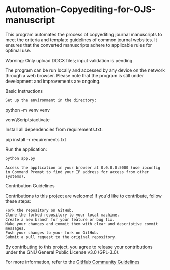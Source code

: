 # Automation-Copyediting-for-OJS-manuscript

This program automates the process of copyediting journal manuscripts to meet the criteria and template guidelines of common journal websites. It ensures that the converted manuscripts adhere to applicable rules for optimal use.

Warning: Only upload DOCX files; input validation is pending.

The program can be run locally and accessed by any device on the network through a web browser. Please note that the program is still under development and improvements are ongoing.

Basic Instructions

    Set up the environment in the directory:

python -m venv venv

venv\Scripts\activate

Install all dependencies from requirements.txt:

pip install -r requirements.txt

Run the application:

    python app.py

    Access the application in your browser at 0.0.0.0:5000 (use ipconfig in Command Prompt to find your IP address for access from other systems).

Contribution Guidelines

Contributions to this project are welcome! If you'd like to contribute, follow these steps:

    Fork the repository on GitHub.
    Clone the forked repository to your local machine.
    Create a new branch for your feature or bug fix.
    Make your changes and commit them with clear and descriptive commit messages.
    Push your changes to your fork on GitHub.
    Submit a pull request to the original repository.

By contributing to this project, you agree to release your contributions under the GNU General Public License v3.0 (GPL-3.0).

For more information, refer to the [GitHub Community Guidelines](https://docs.github.com/en/communities)
